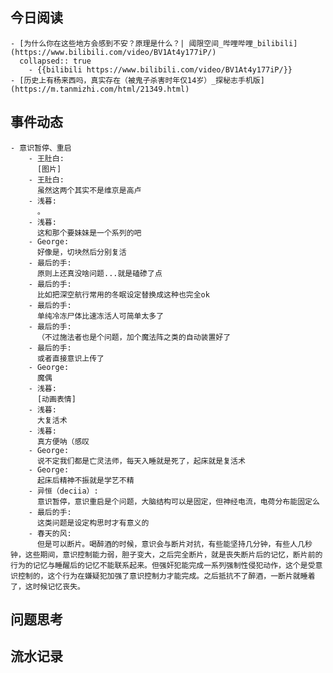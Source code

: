 ## 今日阅读
	- [为什么你在这些地方会感到不安？原理是什么？| 阈限空间_哔哩哔哩_bilibili](https://www.bilibili.com/video/BV1At4y177iP/)
	  collapsed:: true
		- {{bilibili https://www.bilibili.com/video/BV1At4y177iP/}}
	- [历史上有杨来西吗，真实存在（被鬼子杀害时年仅14岁）_探秘志手机版](https://m.tanmizhi.com/html/21349.html)
## 事件动态
	- 意识暂停、重启
		- 王肚白:
		  [图片]
		- 王肚白:
		  虽然这两个其实不是维京是高卢
		- 浅暮:
		  。
		- 浅暮:
		  这和那个要妹妹是一个系列的吧
		- George:
		  好像是，切块然后分别复活
		- 最后的手:
		  原则上还真没啥问题...就是磕碜了点
		- 最后的手:
		  比如把深空航行常用的冬眠设定替换成这种也完全ok
		- 最后的手:
		  单纯冷冻尸体比速冻活人可简单太多了
		- 最后的手:
		  （不过施法者也是个问题，加个魔法阵之类的自动装置好了
		- 最后的手:
		  或者直接意识上传了
		- George:
		  魔偶
		- 浅暮:
		  [动画表情]
		- 浅暮:
		  大复活术
		- 浅暮:
		  真方便呐（感叹
		- George:
		  说不定我们都是亡灵法师，每天入睡就是死了，起床就是复活术
		- George:
		  起床后精神不振就是学艺不精
		- 异恒（deciia）:
		  意识暂停，意识重启是个问题，大脑结构可以是固定，但神经电流，电荷分布能固定么
		- 最后的手:
		  这类问题是设定构思时才有意义的
		- 春天的风:
		  但是可以断片。喝醉酒的时候，意识会与断片对抗，有些能坚持几分钟，有些人几秒钟，这些期间，意识控制能力弱，胆子变大，之后完全断片，就是丧失断片后的记忆，断片前的行为的记忆与睡醒后的记忆不能联系起来。但强奸犯能完成一系列强制性侵犯动作，这个是受意识控制的，这个行为在嫌疑犯加强了意识控制力才能完成。之后抵抗不了醉酒，一断片就睡着了，这时候记忆丧失。
## 问题思考
## 流水记录